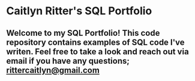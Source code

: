 # Caitlyn Ritter's SQL Portfolio

## Welcome to my SQL Portfolio! This code repository contains examples of SQL code I've writen. Feel free to take a look and reach out via email if you have any questions; rittercaitlyn@gmail.com
